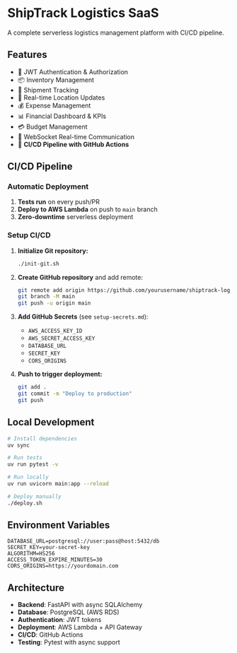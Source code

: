 # ShipTrack Logistics SaaS

A complete serverless logistics management platform with CI/CD pipeline.

## Features

- 🔐 JWT Authentication & Authorization
- 📦 Inventory Management
- 🚚 Shipment Tracking
- 📍 Real-time Location Updates
- 💰 Expense Management
- 📊 Financial Dashboard & KPIs
- 💳 Budget Management
- 🔄 WebSocket Real-time Communication
- 🚀 **CI/CD Pipeline with GitHub Actions**

## CI/CD Pipeline

### Automatic Deployment
1. **Tests run** on every push/PR
2. **Deploy to AWS Lambda** on push to `main` branch
3. **Zero-downtime** serverless deployment

### Setup CI/CD

1. **Initialize Git repository:**
   ```bash
   ./init-git.sh
   ```

2. **Create GitHub repository** and add remote:
   ```bash
   git remote add origin https://github.com/yourusername/shiptrack-logistics-saas.git
   git branch -M main
   git push -u origin main
   ```

3. **Add GitHub Secrets** (see `setup-secrets.md`):
   - `AWS_ACCESS_KEY_ID`
   - `AWS_SECRET_ACCESS_KEY`
   - `DATABASE_URL`
   - `SECRET_KEY`
   - `CORS_ORIGINS`

4. **Push to trigger deployment:**
   ```bash
   git add .
   git commit -m "Deploy to production"
   git push
   ```

## Local Development

```bash
# Install dependencies
uv sync

# Run tests
uv run pytest -v

# Run locally
uv run uvicorn main:app --reload

# Deploy manually
./deploy.sh
```

## Environment Variables

```env
DATABASE_URL=postgresql://user:pass@host:5432/db
SECRET_KEY=your-secret-key
ALGORITHM=HS256
ACCESS_TOKEN_EXPIRE_MINUTES=30
CORS_ORIGINS=https://yourdomain.com
```

## Architecture

- **Backend**: FastAPI with async SQLAlchemy
- **Database**: PostgreSQL (AWS RDS)
- **Authentication**: JWT tokens
- **Deployment**: AWS Lambda + API Gateway
- **CI/CD**: GitHub Actions
- **Testing**: Pytest with async support
